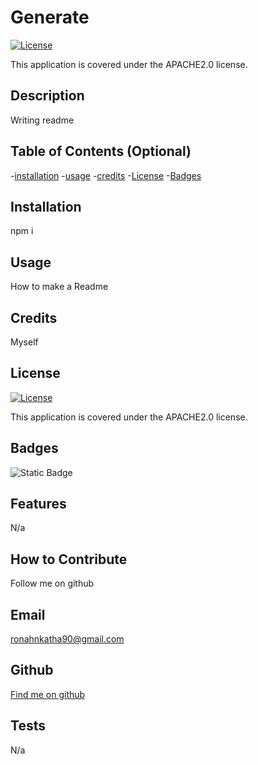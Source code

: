 # Generate
  
  [![License](https://img.shields.io/badge/License-APACHE2.0-blue.svg)](https://opensource.org/licenses/APACHE2.0)

This application is covered under the APACHE2.0 license.



## Description

Writing readme

## Table of Contents (Optional)

-[installation](#installation)
-[usage](#usage)
-[credits](#credits)
-[License](#license)
-[Badges](#badges)

## Installation

npm i

## Usage

How to make a Readme

## Credits

Myself

## License

[![License](https://img.shields.io/badge/License-APACHE2.0-blue.svg)](https://opensource.org/licenses/APACHE2.0)

This application is covered under the APACHE2.0 license.



## Badges

![Static Badge](https://img.shields.io/badge/README-Generator-brightgreen)

## Features

N/a

## How to Contribute

Follow me on github

## Email

ronahnkatha90@gmail.com

## Github

 [Find me on github](https://github.com/RonahNkatha)

## Tests

N/a
